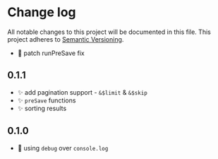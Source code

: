 # Change log

All notable changes to this project will be documented in this file.
This project adheres to [Semantic Versioning](http://semver.org/).


* :bug: patch runPreSave fix


## 0.1.1

* :sparkles: add pagination support - `&$limit` & `&$skip`
* :sparkles: `preSave` functions
* :sparkles: sorting results


## 0.1.0

* :art: using `debug` over `console.log`
